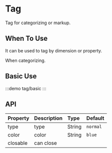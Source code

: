 # Tag 

Tag for categorizing or markup.

## When To Use

It can be used to tag by dimension or property.

When categorizing.

## Basic Use

:::demo 
tag/basic
:::

## API

| Property | Description | Type | Default |
| :--- | :--- | :--- | :--- |
| type | type | String | `normal` |
| color | color | String | `blue` |
| closable | can close |  |  |